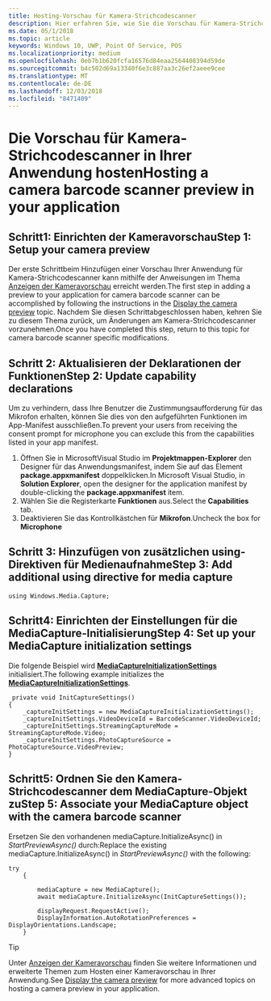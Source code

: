 ```yaml
---
title: Hosting-Vorschau für Kamera-Strichcodescanner
description: Hier erfahren Sie, wie Sie die Vorschau für Kamera-Strichcodescanner in Ihrer Anwendung hosten
ms.date: 05/1/2018
ms.topic: article
keywords: Windows 10, UWP, Point Of Service, POS
ms.localizationpriority: medium
ms.openlocfilehash: 0eb7b1b620fcfa16576d84eaa2564408394d59de
ms.sourcegitcommit: b4c502d69a13340f6e3c887aa3c26ef2aeee9cee
ms.translationtype: MT
ms.contentlocale: de-DE
ms.lasthandoff: 12/03/2018
ms.locfileid: "8471409"
---
```

# <a name="hosting-a-camera-barcode-scanner-preview-in-your-application"></a><span data-ttu-id="ee627-104">Die Vorschau für Kamera-Strichcodescanner in Ihrer Anwendung hosten</span><span class="sxs-lookup"><span data-stu-id="ee627-104">Hosting a camera barcode scanner preview in your application</span></span>
## <a name="step-1-setup-your-camera-preview"></a><span data-ttu-id="ee627-105">Schritt1: Einrichten der Kameravorschau</span><span class="sxs-lookup"><span data-stu-id="ee627-105">Step 1: Setup your camera preview</span></span>
<span data-ttu-id="ee627-106">Der erste Schrittbeim Hinzufügen einer Vorschau Ihrer Anwendung für Kamera-Strichcodescanner kann mithilfe der Anweisungen im Thema [Anzeigen der Kameravorschau](../audio-video-camera/simple-camera-preview-access.md) erreicht werden.</span><span class="sxs-lookup"><span data-stu-id="ee627-106">The first step in adding a preview to your application for camera barcode scanner can be accomplished by following the instructions in the [Display the camera preview](../audio-video-camera/simple-camera-preview-access.md) topic.</span></span>  <span data-ttu-id="ee627-107">Nachdem Sie diesen Schrittabgeschlossen haben, kehren Sie zu diesem Thema zurück, um Änderungen am Kamera-Strichcodescanner vorzunehmen.</span><span class="sxs-lookup"><span data-stu-id="ee627-107">Once you have completed this step, return to this topic for camera barcode scanner specific modifications.</span></span>

## <a name="step-2-update-capability-declarations"></a><span data-ttu-id="ee627-108">Schritt 2: Aktualisieren der Deklarationen der Funktionen</span><span class="sxs-lookup"><span data-stu-id="ee627-108">Step 2: Update capability declarations</span></span>
<span data-ttu-id="ee627-109">Um zu verhindern, dass Ihre Benutzer die Zustimmungsaufforderung für das Mikrofon erhalten, können Sie dies von den aufgeführten Funktionen im App-Manifest ausschließen.</span><span class="sxs-lookup"><span data-stu-id="ee627-109">To prevent your users from receiving the consent prompt for microphone you can exclude this from the capabilities listed in your app manifest.</span></span>

1. <span data-ttu-id="ee627-110">Öffnen Sie in MicrosoftVisual Studio im **Projektmappen-Explorer** den Designer für das Anwendungsmanifest, indem Sie auf das Element **package.appxmanifest** doppelklicken.</span><span class="sxs-lookup"><span data-stu-id="ee627-110">In Microsoft Visual Studio, in **Solution Explorer**, open the designer for the application manifest by double-clicking the **package.appxmanifest** item.</span></span>
2. <span data-ttu-id="ee627-111">Wählen Sie die Registerkarte **Funktionen** aus.</span><span class="sxs-lookup"><span data-stu-id="ee627-111">Select the **Capabilities** tab.</span></span>
3. <span data-ttu-id="ee627-112">Deaktivieren Sie das Kontrollkästchen für **Mikrofon**.</span><span class="sxs-lookup"><span data-stu-id="ee627-112">Uncheck the box for **Microphone**</span></span>

 ## <a name="step-3-add-additional-using-directive-for-media-capture"></a><span data-ttu-id="ee627-113">Schritt 3: Hinzufügen von zusätzlichen using-Direktiven für Medienaufnahme</span><span class="sxs-lookup"><span data-stu-id="ee627-113">Step 3: Add additional using directive for media capture</span></span>

```Csharp
using Windows.Media.Capture;
```

## <a name="step-4-set-up-your-mediacapture-initialization-settings"></a><span data-ttu-id="ee627-114">Schritt4: Einrichten der Einstellungen für die MediaCapture-Initialisierung</span><span class="sxs-lookup"><span data-stu-id="ee627-114">Step 4: Set up your MediaCapture initialization settings</span></span>
<span data-ttu-id="ee627-115">Die folgende Beispiel wird [**MediaCaptureInitializationSettings**](https://docs.microsoft.com/uwp/api/windows.media.capture.mediacaptureinitializationsettings) initialisiert.</span><span class="sxs-lookup"><span data-stu-id="ee627-115">The following example initializes the [**MediaCaptureInitializationSettings**](https://docs.microsoft.com/uwp/api/windows.media.capture.mediacaptureinitializationsettings).</span></span> 

```Csharp
 private void InitCaptureSettings()
{
    _captureInitSettings = new MediaCaptureInitializationSettings();
    _captureInitSettings.VideoDeviceId = BarcodeScanner.VideoDeviceId;
    _captureInitSettings.StreamingCaptureMode = StreamingCaptureMode.Video;
    _captureInitSettings.PhotoCaptureSource = PhotoCaptureSource.VideoPreview;
}
```
## <a name="step-5-associate-your-mediacapture-object-with-the-camera-barcode-scanner"></a><span data-ttu-id="ee627-116">Schritt5: Ordnen Sie den Kamera-Strichcodescanner dem MediaCapture-Objekt zu</span><span class="sxs-lookup"><span data-stu-id="ee627-116">Step 5: Associate your MediaCapture object with the camera barcode scanner</span></span>
<span data-ttu-id="ee627-117">Ersetzen Sie den vorhandenen mediaCapture.InitializeAsync() in *StartPreviewAsync()* durch:</span><span class="sxs-lookup"><span data-stu-id="ee627-117">Replace the existing mediaCapture.InitializeAsync() in *StartPreviewAsync()* with the following:</span></span>

```Csharp
try
    {

        mediaCapture = new MediaCapture();
        await mediaCapture.InitializeAsync(InitCaptureSettings());

        displayRequest.RequestActive();
        DisplayInformation.AutoRotationPreferences = DisplayOrientations.Landscape;
    }
```

> [!TIP]
> <span data-ttu-id="ee627-118">Unter [Anzeigen der Kameravorschau](https://docs.microsoft.com/windows/uwp/audio-video-camera/simple-camera-preview-access#add-capability-declarations-to-the-app-manifest) finden Sie weitere Informationen und erweiterte Themen zum Hosten einer Kameravorschau in Ihrer Anwendung.</span><span class="sxs-lookup"><span data-stu-id="ee627-118">See [Display the camera preview](https://docs.microsoft.com/windows/uwp/audio-video-camera/simple-camera-preview-access#add-capability-declarations-to-the-app-manifest) for more advanced topics on hosting a camera preview in your application.</span></span>
